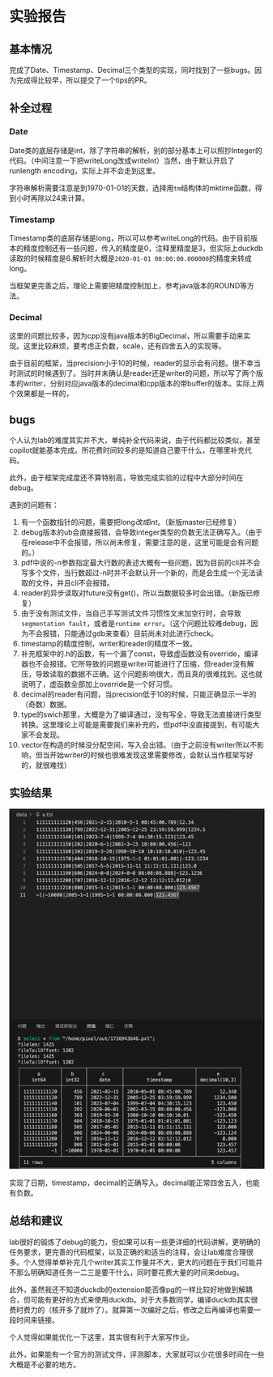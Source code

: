 # 实验报告

## 基本情况

完成了Date、Timestamp、Decimal三个类型的实现，同时找到了一些bugs。因为完成得比较早，所以提交了一个tips的PR。

## 补全过程

### Date

Date类的底层存储是int，除了字符串的解析，别的部分基本上可以照抄Integer的代码。（中间注意一下把writeLong改成writeInt）当然，由于默认开启了runlength encoding，实际上并不会走到这里。

字符串解析需要注意是到1970-01-01的天数，选择用`tm`结构体的mktime函数，得到小时再除以24来计算。

### Timestamp

Timestamp类的底层存储是long，所以可以参考writeLong的代码。由于目前版本的精度控制还有一些问题，传入的精度是0，注释里精度是3，但实际上duckdb读取的时候精度是6.解析时大概是`2020-01-01 00:00:00.000000`的精度来转成long。

当框架更完善之后，理论上需要把精度控制加上，参考java版本的ROUND等方法。

### Decimal

这里的问题比较多，因为cpp没有java版本的BigDecimal，所以需要手动来实现。这里比较麻烦，要考虑正负数，scale，还有四舍五入的实现等。

由于目前的框架，当precision小于10的时候，reader的显示会有问题。很不幸当时测试的时候遇到了。当时并未确认是reader还是writer的问题，所以写了两个版本的writer，分别对应java版本的decimal和cpp版本的带buffer的版本。实际上两个效果都是一样的，


## bugs

个人认为lab的难度其实并不大，单纯补全代码来说，由于代码都比较类似，甚至copilot就能基本完成。所花费时间较多的是知道自己要干什么，在哪里补充代码。

此外，由于框架完成度还不算特别高，导致完成实验的过程中大部分时间在debug。


遇到的问题有：
1. 有一个函数指针的问题，需要把long*改成int*。（新版master已经修复）
2. debug版本的ub会直接报错，会导致integer类型的负数无法正确写入。（由于在release中不会报错，所以尚未修复，需要注意的是，这里可能是会有问题的。）
3. pdf中说的-n参数指定最大行数的表述大概有一些问题，因为目前的cli并不会写多个文件，当行数超过-n时并不会默认开一个新的，而是会生成一个无法读取的文件，并且cli不会报错。
4. reader的异步读取对future没有get()，所以当数据较多时会出错。（新版已修复）
5. 由于没有测试文件，当自己手写测试文件习惯性文末加空行时，会导致`segmentation fault`，或者是`runtime error`。（这个问题比较难debug，因为不会报错，只能通过gdb来查看）目前尚未对此进行check。
6. timestamp的精度控制，writer和reader的精度不一致。
7. 补充框架中的.h的函数，有一个漏了const，导致虚函数没有override，编译器也不会报错。它所导致的问题是writer可能进行了压缩，但reader没有解压，导致读取的数据不正确。这个问题影响很大，而且真的很难找到。这也就说明了，虚函数全部加上override是一个好习惯。
8. decimal的reader有问题，当precision低于10的时候，只能正确显示一半的（奇数）数据。
9. type的swich那里，大概是为了编译通过，没有写全，导致无法直接进行类型转换。这里理论上可能是需要我们来补充的，但pdf中没直接提到，有可能大家不会发现。
10. vector在构造的时候没分配空间，写入会出错。（由于之前没有writer所以不影响，但当开始writer的时候也很难发现这里需要修改，会默认当作框架写好的，就很难找）

## 实验结果
![](./1421736943734_.pic.jpg)

实现了日期，timestamp，decimal的正确写入。decimal能正常四舍五入，也能有负数。

## 总结和建议

lab很好的锻炼了debug的能力，但如果可以有一些更详细的代码讲解，更明确的任务要求，更完善的代码框架，以及正确的和适当的注释，会让lab难度合理很多。个人觉得单单补完几个writer其实工作量并不大，更大的问题在于我们可能并不那么明确知道任务一二三是要干什么，同时要花费大量的时间来debug。

此外，虽然我还不知道duckdb的extension能否像pg的一样比较好地做到解耦合，但可能有更好的方式来使用duckdb。对于大多数同学，编译duckdb其实很费时费力的（核开多了就炸了）。就算第一次编好之后，修改之后再编译也需要一段时间来链接。

个人觉得如果能优化一下这里，其实很有利于大家写作业。

此外，如果能有一个官方的测试文件，评测脚本，大家就可以少花很多时间在一些大概是不必要的地方。

